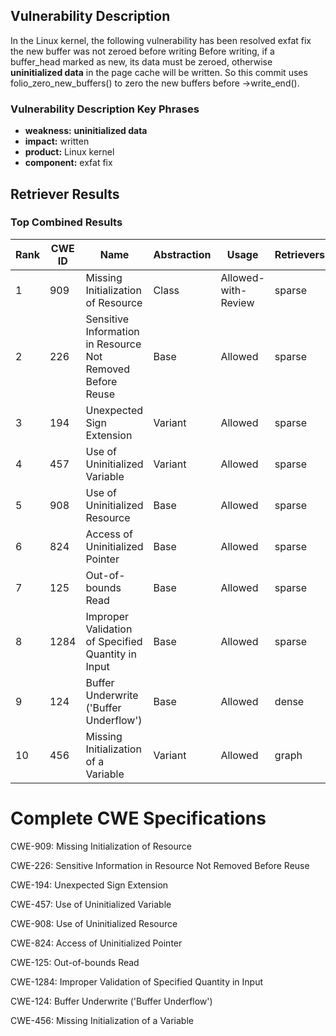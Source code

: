 ## Vulnerability Description
In the Linux kernel, the following vulnerability has been resolved exfat fix the new buffer was not zeroed before writing Before writing, if a buffer_head marked as new, its data must be zeroed, otherwise **uninitialized data** in the page cache will be written. So this commit uses folio_zero_new_buffers() to zero the new buffers before ->write_end().

### Vulnerability Description Key Phrases
- **weakness:** **uninitialized data**
- **impact:** written
- **product:** Linux kernel
- **component:** exfat fix

## Retriever Results

### Top Combined Results

| Rank | CWE ID | Name | Abstraction | Usage  | Retrievers | Individual Scores |
|------|--------|------|-------------|-------|------------|-------------------|
| 1 | 909 | Missing Initialization of Resource | Class | Allowed-with-Review | sparse | 0.266 |
| 2 | 226 | Sensitive Information in Resource Not Removed Before Reuse | Base | Allowed | sparse | 0.260 |
| 3 | 194 | Unexpected Sign Extension | Variant | Allowed | sparse | 0.250 |
| 4 | 457 | Use of Uninitialized Variable | Variant | Allowed | sparse | 0.248 |
| 5 | 908 | Use of Uninitialized Resource | Base | Allowed | sparse | 0.242 |
| 6 | 824 | Access of Uninitialized Pointer | Base | Allowed | sparse | 0.241 |
| 7 | 125 | Out-of-bounds Read | Base | Allowed | sparse | 0.238 |
| 8 | 1284 | Improper Validation of Specified Quantity in Input | Base | Allowed | sparse | 0.234 |
| 9 | 124 | Buffer Underwrite ('Buffer Underflow') | Base | Allowed | dense | 0.509 |
| 10 | 456 | Missing Initialization of a Variable | Variant | Allowed | graph | 0.003 |



# Complete CWE Specifications

CWE-909: Missing Initialization of Resource

CWE-226: Sensitive Information in Resource Not Removed Before Reuse

CWE-194: Unexpected Sign Extension

CWE-457: Use of Uninitialized Variable

CWE-908: Use of Uninitialized Resource

CWE-824: Access of Uninitialized Pointer

CWE-125: Out-of-bounds Read

CWE-1284: Improper Validation of Specified Quantity in Input

CWE-124: Buffer Underwrite ('Buffer Underflow')

CWE-456: Missing Initialization of a Variable